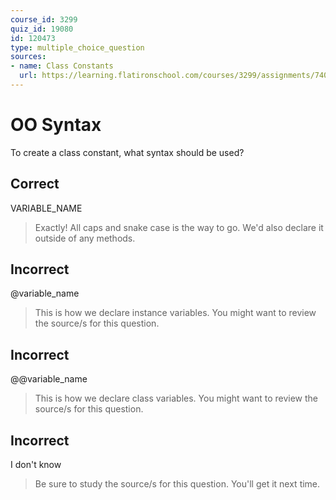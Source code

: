 ```yaml
---
course_id: 3299
quiz_id: 19080
id: 120473
type: multiple_choice_question
sources:
- name: Class Constants
  url: https://learning.flatironschool.com/courses/3299/assignments/74045
---
```


# OO Syntax

To create a class constant, what syntax should be used?

## Correct

VARIABLE\_NAME

> Exactly! All caps and snake case is the way to go. We'd also declare it outside
> of any methods.

## Incorrect

@variable\_name

> This is how we declare instance variables. You might want to review the source/s
> for this question.

## Incorrect

@@variable\_name

> This is how we declare class variables. You might want to review the source/s
> for this question.

## Incorrect

I don't know

> Be sure to study the source/s for this question. You'll get it next time.
